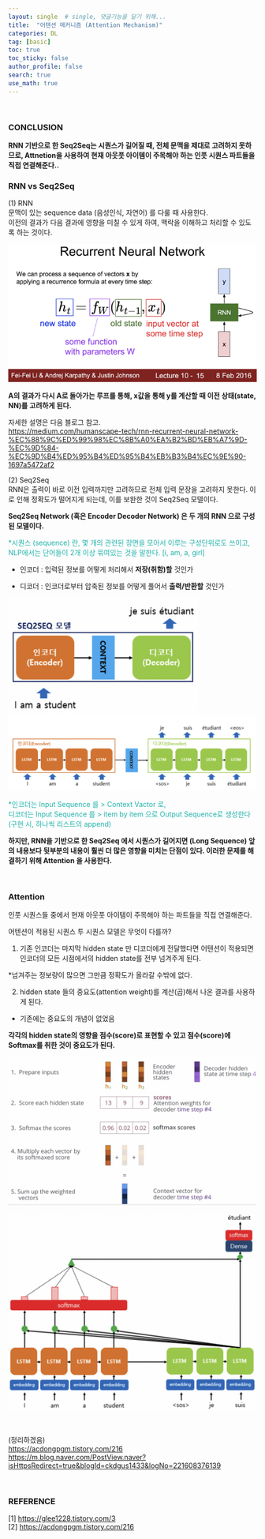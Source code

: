 ```yaml
---
layout: single  # single, 댓글기능을 달기 위해...
title:  "어텐션 메커니즘 (Attention Mechanism)"
categories: DL
tag: [basic]
toc: true
toc_sticky: false
author_profile: false
search: true
use_math: true
---
```

<br/>

### CONCLUSION
**RNN 기반으로 한 Seq2Seq는 시퀀스가 길어질 때, 전체 문맥을 제대로 고려하지 못하므로, Attnetion을 사용하여 현재 아웃풋 아이템이 주목해야 하는 인풋 시퀀스 파트들을 직접 연결해준다..**
<br/>

### RNN vs Seq2Seq
(1) RNN <br/> 
문맥이 있는 sequence data (음성인식, 자연어) 를 다룰 때 사용한다. <br/>
이전의 결과가 다음 결과에 영향을 미칠 수 있게 하여, 맥락을 이해하고 처리할 수 있도록 하는 것이다. <br/>

![RNN_loop](/assets/images/2022-09-06-attention/RNN_loop-16624468482883.png)

**A의 결과가 다시 A로 돌아가는 루프를 통해, x값을 통해 y를 계산할 때 이전 상태(state, NN)를 고려하게 된다.**
<br/>

자세한 설명은 다음 블로그 참고. <br/>
<https://medium.com/humanscape-tech/rnn-recurrent-neural-network-%EC%88%9C%ED%99%98%EC%8B%A0%EA%B2%BD%EB%A7%9D-%EC%9D%84-%EC%9D%B4%ED%95%B4%ED%95%B4%EB%B3%B4%EC%9E%90-1697a5472af2>
<br/>

(2) Seq2Seq <br/>
RNN은 출력이 바로 이전 입력까지만 고려하므로 전체 입력 문장을 고려하지 못한다. 이로 인해 정확도가 떨어지게 되는데, 이를 보완한 것이 Seq2Seq 모델이다. <br/>

**Seq2Seq Network (혹은 Encoder Decoder Network) 은 두 개의 RNN 으로 구성된 모델이다.**

<span style="color:lightseagreen">*시퀀스 (sequence) 란, 몇 개의 관련된 장면을 모아서 이루는 구성단위로도 쓰이고, NLP에서는 단어들이 2개 이상 묶여있는 것을 말한다. [i, am, a, girl]</span>
<br/>

- 인코더 : 입력된 정보를 어떻게 처리해서 **저장(취함)할** 것인가 <br/>

- 디코더 : 인코더로부터 압축된 정보를 어떻게 풀어서 **출력/반환할** 것인가 <br/>

<img src="/assets/images/2022-09-06-attention/s2s_1.png" alt="s2s_1" style="zoom:40%;" />

<img src="/assets/images/2022-09-06-attention/s2s_2.png" alt="s2s_2" style="zoom:80%;" />
<br/>

<span style="color:lightseagreen">*인코더는 Input Sequence 를 > Context Vactor 로, <br/>
디코더는 Input Sequence 를 > item by item 으로 Output Sequence로 생성한다 (구현 시, 하나씩 리스트의 append) </span>
<br/>

**하지만, RNN을 기반으로 한 Seq2Seq 에서 시퀀스가 길어지면 (Long Sequence) 앞의 내용보다 뒷부분의 내용이 훨씬 더 많은 영향을 미치는 단점이 있다. 이러한 문제를 해결하기 위해 Attention 을 사용한다.**

<br/>

### Attention 
인풋 시퀀스들 중에서 현재 아웃풋 아이템이 주목해야 하는 파트들을 직접 연결해준다.
<br/>


어텐션이 적용된 시퀀스 투 시퀀스 모델은 무엇이 다를까? <br/>

1. 기존 인코더는 마지막 hidden state 만 디코더에게 전달했다면 어텐션이 적용되면 인코더의 모든 시점에서의 hidden state를 전부 넘겨주게 된다. <br/>

*넘겨주는 정보량이 많으면 그만큼 정확도가 올라갈 수밖에 없다. <br/>


2. hidden state 들의 중요도(attention weight)를 계산(곱)해서 나온 결과를 사용하게 된다. <br/>

* 기존에는 중요도의 개념이 없었음 <br/>

**각각의 hidden state의 영향을 점수(score)로 표현할 수 있고 점수(score)에 Softmax를 취한 것이 중요도가 된다.**
<br/>

![score](/assets/images/2022-09-06-attention/score.png)

![score2](/assets/images/2022-09-06-attention/score2.png)

<br/>





(정리하겠음) <br/>
<https://acdongpgm.tistory.com/216> <br/>
<https://m.blog.naver.com/PostView.naver?isHttpsRedirect=true&blogId=ckdgus1433&logNo=221608376139>

<br/>

### REFERENCE
[1] <https://glee1228.tistory.com/3> <br/>
[2] <https://acdongpgm.tistory.com/216>

